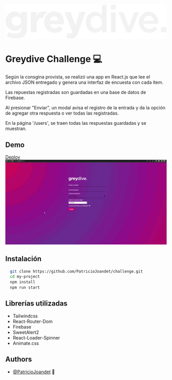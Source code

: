 
![Logo](https://raw.githubusercontent.com/PatricioJoandet/challenge/master/public/logo.png)


# Greydive Challenge 💻
Según la consgina provista, se realizó una app en React.js que lee el archivo JSON entregado y genera una interfaz de encuesta con cada ítem.

Las repuestas registradas son guardadas en una base de datos de Firebase.

Al presionar "Enviar", un modal avisa el registro de la entrada y da la opción de agregar otra respuesta o ver todas las registradas.

En la página '/users', se traen todas las respuestas guardadas y se muestran.



## Demo
[Deploy](https://challengegreydive-beta.vercel.app)
![Gif Demo](https://github.com/PatricioJoandet/challenge/blob/master/public/challenge.gif)



## Instalación

```bash
  git clone https://github.com/PatricioJoandet/challenge.git
  cd my-project
  npm install
  npm run start
```
## Librerías utilizadas

- Tailwindcss
- React-Router-Dom
- Firebase
- SweetAlert2
- React-Loader-Spinner
- Animate.css


## Authors

- [@PatricioJoandet](https://github.com/PatricioJoandet) 🚀

